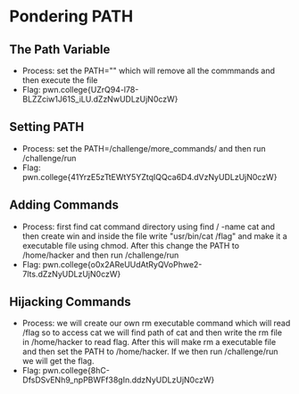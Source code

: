 # Pondering PATH
## The Path Variable
- Process: set the PATH="" which will remove all the commmands and then execute the file
- Flag: pwn.college{UZrQ94-l78-BLZZciw1J61S_iLU.dZzNwUDLzUjN0czW}
## Setting PATH
- Process: set the PATH=/challenge/more_commands/ and then run /challenge/run
- Flag: pwn.college{41YrzE5zTtEWtY5YZtqIQQca6D4.dVzNyUDLzUjN0czW}
## Adding Commands
- Process: first find cat command directory using find / -name cat and then create win and inside the file write "usr/bin/cat /flag" and make it a executable file using chmod. After this change the PATH to /home/hacker and then run /challenge/run
- Flag: pwn.college{o0x2AReUUdAtRyQVoPhwe2-7lts.dZzNyUDLzUjN0czW}
## Hijacking Commands
- Process: we will create our own rm executable command which will read /flag so to access cat we will find path of cat and then write the rm file in /home/hacker to read flag. After this will make rm a executable file and then set the PATH to /home/hacker. If we then run /challenge/run we will get the flag.
- Flag: pwn.college{8hC-DfsDSvENh9_npPBWFf38gIn.ddzNyUDLzUjN0czW}
